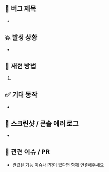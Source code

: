 ## 🐞 버그 제목
-

## 💥 발생 상황
- 

## 🧪 재현 방법
1. 

## ✅ 기대 동작
- 

## 📸 스크린샷 / 콘솔 에러 로그 
- 

## 🔄 관련 이슈 / PR
- 관련된 기능 이슈나 PR이 있다면 함께 연결해주세요
